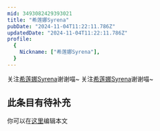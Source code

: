 ```yaml
---
mid: 3493082429393021
title: "希莲娜Syrena"
pubDate: "2024-11-04T11:22:11.786Z"
updatedDate: "2024-11-04T11:22:11.786Z"
profile:
  {
    Nickname: ["希莲娜Syrena"],
  }
---
```


关注[希莲娜Syrena](https://space.bilibili.com/3493082429393021)谢谢喵~ 关注[希莲娜Syrena](https://space.bilibili.com/3493082429393021)谢谢喵~

## 此条目有待补充
你可以在[这里](https://github.com/Yuhanawa/VTuber.ICU-Content/edit/master/v/希莲娜Syrena/index.md)编辑本文
